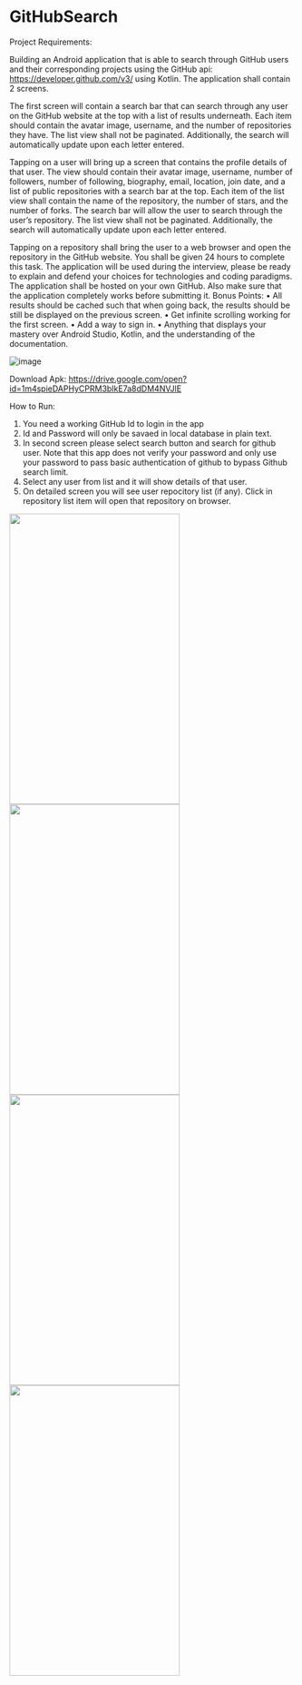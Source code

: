 # GitHubSearch
Project Requirements:

Building an Android application that is able to search through GitHub users and their
corresponding projects using the GitHub api: https://developer.github.com/v3/ using Kotlin. 
The application shall contain 2 screens.

The first screen will contain a search bar that can search through any user on the GitHub website
at the top with a list of results underneath. Each item should contain the avatar image, username,
and the number of repositories they have. The list view shall not be paginated. Additionally, the
search will automatically update upon each letter entered.

Tapping on a user will bring up a screen that contains the profile details of that user. The view
should contain their avatar image, username, number of followers, number of following,
biography, email, location, join date, and a list of public repositories with a search bar at the top.
Each item of the list view shall contain the name of the repository, the number of stars, and the
number of forks. The search bar will allow the user to search through the user’s repository. The
list view shall not be paginated. Additionally, the search will automatically update upon each
letter entered.

Tapping on a repository shall bring the user to a web browser and open the repository in the
GitHub website.
You shall be given 24 hours to complete this task.
The application will be used during the interview, please be ready to explain and defend your
choices for technologies and coding paradigms.
The application shall be hosted on your own GitHub. Also make sure that the application
completely works before submitting it.
Bonus Points:
• All results should be cached such that when going back, the results should be still be
displayed on the previous screen.
• Get infinite scrolling working for the first screen.
• Add a way to sign in.
• Anything that displays your mastery over Android Studio, Kotlin, and the understanding
of the documentation.

![image](https://drive.google.com/uc?export=view&id=103r_hs9Ld_-T5FJGFFg6FlpBfrEgfVaf)


Download Apk: https://drive.google.com/open?id=1m4spieDAPHyCPRM3bIkE7a8dDM4NVJlE

How to Run:
1) You need a working GitHub Id to login in the app
2) Id and Password will only be savaed in local database in plain text.
3) In second screen please select search button and search for github user.
Note that this app does not verify your password and only use your password to pass basic authentication of github to bypass Github search limit.
4) Select any user from list and it will show details of that user.
5) On detailed screen you will see user repocitory list (if any). Click in repository list item will open that repository on browser.


<a href="url"><img src="https://drive.google.com/uc?export=view&id=1dFjOmfrOkOLvNlmMd7J9L1fNmaK0F4Fx" align="left" height="512" width="300" ></a>

<a href="url"><img src="https://drive.google.com/uc?export=view&id=1_x7s7WrKM87-JvqVjiw0wXOdIeTyA5V8" align="left" height="512" width="300" ></a>

<a href="url"><img src="https://drive.google.com/uc?export=view&id=1NL_8ZH64Pdqx6q2loH4gPC8sM0sweDJi" align="left" height="512" width="300" ></a>

<a href="url"><img src="https://drive.google.com/uc?export=view&id=1HT8IXgLG7MKajjsAWH2yGsPKIW1nl4r2" align="left" height="512" width="300" ></a>

